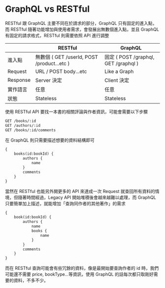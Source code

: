 # GraphQL vs RESTful

RESTful 跟 GraphQL 主要不同在於請求的部分，GraphQL 只有固定的進入點，而 RESTful 隨著功能增加與使用者需求，會發展出無數個進入點，並且 GraphQL 有固定的請求格式，RESTful 則需要依照 API 進行調整

||RESTful | GraphQL|
|-|-|-|
|進入點 | 無數個 ( GET /userId, POST /product...etc ) | 固定 ( POST /graphql, GET /graphql )|
|Request | URL / POST body...etc | Like a Graph|
|Response | Server 決定 | Client 決定|
|實作語言 | 任意 | 任意|
|狀態 | Stateless | Stateless|

使用 RESTful API 要找一本書的相關評論與作者資訊，可能會需要以下步驟

```txt
GET /books/:id
GET /authors/:id
GET /books/:id/comments
```

在 GraphQL 則只需要描述想要的資料結構即可

```txt
{
    books(id:bookId) {
        authors {
            name
        }
        comments
    }
}
```

當然在 RESTful 也能另外開更多的 API 來達成一次 Request 就查回所有資料的情境，但隨著時間經過，Legacy API 開始堆積後會越來越難以處理，而 GraphQL 只要簡單加上描述，就能增加「查詢同作者的其他著作」的需求

```txt
{
    book(id:bookId) {
        authors {
            name
            books {
                name
            }
        }
        comments
    }
}
```

而在 RESTful 查詢可能會有些冗餘的資料，像是最開始要查詢作者的 id 時，我們可能還不需要 price, bookType...等資訊，使用 GraphQL 的話每次都只取剛好需要的資料，不多不少。